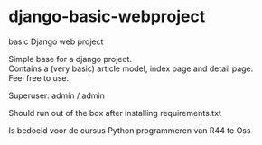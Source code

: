 # django-basic-webproject
basic Django web project

Simple base for a django project.  
Contains a (very basic) article model, index page and detail page.  
Feel free to use.  
  
Superuser: admin / admin  
  
Should run out of the box after installing requirements.txt  
  
Is bedoeld voor de cursus Python programmeren van R44 te Oss
